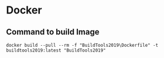 # Docker
## Command to build Image
```docker build --pull --rm -f "BuildTools2019\Dockerfile" -t buildtools2019:latest "BuildTools2019"```
